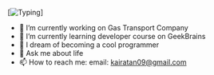 [![Typing](https://readme-typing-svg.herokuapp.com?color=%2336BCF7&lines=👋+Hi+there!+I'm+Kairat+Nagmetov!+%20🙏🏻)]

- 🔭 I’m currently working on Gas Transport Company
- 🌱 I’m currently learning developer course on GeekBrains
- 🌱 I dream of becoming a cool programmer
- 💬 Ask me about life
- 📫 How to reach me: email: kairatan09@gmail.com
